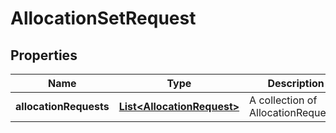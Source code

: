 

# AllocationSetRequest

## Properties

Name | Type | Description | Notes
------------ | ------------- | ------------- | -------------
**allocationRequests** | [**List&lt;AllocationRequest&gt;**](AllocationRequest.md) | A collection of AllocationRequests. |  [optional]



